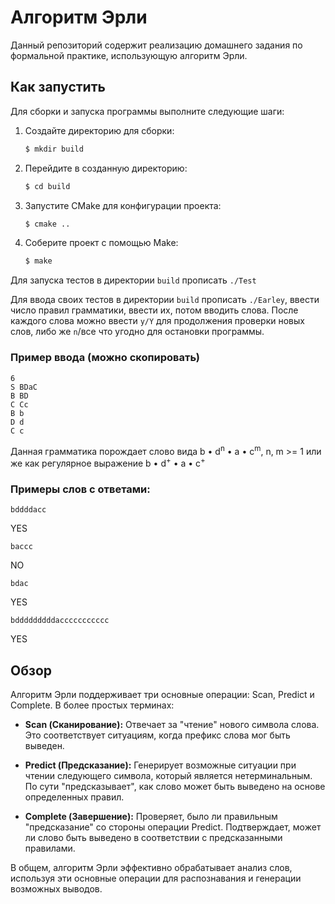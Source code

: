 # Алгоритм Эрли

Данный репозиторий содержит реализацию домашнего задания по формальной практике, использующую алгоритм Эрли.

## Как запустить

Для сборки и запуска программы выполните следующие шаги:

1. Создайте директорию для сборки:
    ```bash
    $ mkdir build
    ```

2. Перейдите в созданную директорию:
    ```bash
    $ cd build
    ```

3. Запустите CMake для конфигурации проекта:
    ```bash
    $ cmake ..
    ```

4. Соберите проект с помощью Make:
    ```bash
    $ make
    ```

Для запуска тестов в директории `build` прописать `./Test`

Для ввода своих тестов в директории `build` прописать `./Earley`, ввести число правил грамматики, ввести их, потом вводить слова. 
После каждого слова можно ввести `y/Y` для продолжения проверки новых слов, либо же `n`/все что угодно для остановки программы.

### Пример ввода (можно скопировать)
```
6
S BDaC
B BD
C Cc
B b
D d
C c
```
Данная грамматика порождает слово вида b • d<sup>n</sup> • a • c<sup>m</sup>, n, m >= 1 или же как регулярное выражение b • d<sup>+</sup> • a • c<sup>+</sup>
### Примеры слов с ответами:
```
bddddacc
```
YES

```
baccc
```
NO

```
bdac
```
YES

```
bdddddddddaccccccccccc
```
YES

## Обзор

Алгоритм Эрли поддерживает три основные операции: Scan, Predict и Complete. В более простых терминах:

- **Scan (Сканирование):** Отвечает за "чтение" нового символа слова. Это соответствует ситуациям, когда префикс слова мог быть выведен.

- **Predict (Предсказание):** Генерирует возможные ситуации при чтении следующего символа, который является нетерминальным. По сути "предсказывает", как слово может быть выведено на основе определенных правил.

- **Complete (Завершение):** Проверяет, было ли правильным "предсказание" со стороны операции Predict. Подтверждает, может ли слово быть выведено в соответствии с предсказанными правилами.

В общем, алгоритм Эрли эффективно обрабатывает анализ слов, используя эти основные операции для распознавания и генерации возможных выводов.
